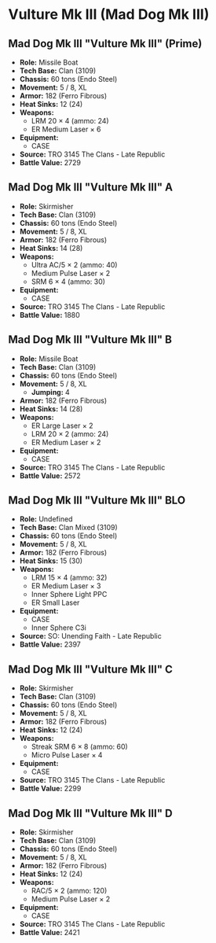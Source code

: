 # Vulture Mk III (Mad Dog Mk III)
## Mad Dog Mk III "Vulture Mk III" (Prime)
- **Role:** Missile Boat
- **Tech Base:** Clan (3109)
- **Chassis:** 60 tons (Endo Steel)
- **Movement:** 5 / 8, XL
- **Armor:** 182 (Ferro Fibrous)
- **Heat Sinks:** 12 (24)
- **Weapons:**
  - LRM 20 × 4 (ammo: 24)
  - ER Medium Laser × 6
- **Equipment:**
  - CASE
- **Source:** TRO 3145 The Clans - Late Republic
- **Battle Value:** 2729

## Mad Dog Mk III "Vulture Mk III" A
- **Role:** Skirmisher
- **Tech Base:** Clan (3109)
- **Chassis:** 60 tons (Endo Steel)
- **Movement:** 5 / 8, XL
- **Armor:** 182 (Ferro Fibrous)
- **Heat Sinks:** 14 (28)
- **Weapons:**
  - Ultra AC/5 × 2 (ammo: 40)
  - Medium Pulse Laser × 2
  - SRM 6 × 4 (ammo: 30)
- **Equipment:**
  - CASE
- **Source:** TRO 3145 The Clans - Late Republic
- **Battle Value:** 1880

## Mad Dog Mk III "Vulture Mk III" B
- **Role:** Missile Boat
- **Tech Base:** Clan (3109)
- **Chassis:** 60 tons (Endo Steel)
- **Movement:** 5 / 8, XL
  - **Jumping:** 4
- **Armor:** 182 (Ferro Fibrous)
- **Heat Sinks:** 14 (28)
- **Weapons:**
  - ER Large Laser × 2
  - LRM 20 × 2 (ammo: 24)
  - ER Medium Laser × 2
- **Equipment:**
  - CASE
- **Source:** TRO 3145 The Clans - Late Republic
- **Battle Value:** 2572

## Mad Dog Mk III "Vulture Mk III" BLO
- **Role:** Undefined
- **Tech Base:** Clan Mixed (3109)
- **Chassis:** 60 tons (Endo Steel)
- **Movement:** 5 / 8, XL
- **Armor:** 182 (Ferro Fibrous)
- **Heat Sinks:** 15 (30)
- **Weapons:**
  - LRM 15 × 4 (ammo: 32)
  - ER Medium Laser × 3
  - Inner Sphere Light PPC
  - ER Small Laser
- **Equipment:**
  - CASE
  - Inner Sphere C3i
- **Source:** SO: Unending Faith - Late Republic
- **Battle Value:** 2397

## Mad Dog Mk III "Vulture Mk III" C
- **Role:** Skirmisher
- **Tech Base:** Clan (3109)
- **Chassis:** 60 tons (Endo Steel)
- **Movement:** 5 / 8, XL
- **Armor:** 182 (Ferro Fibrous)
- **Heat Sinks:** 12 (24)
- **Weapons:**
  - Streak SRM 6 × 8 (ammo: 60)
  - Micro Pulse Laser × 4
- **Equipment:**
  - CASE
- **Source:** TRO 3145 The Clans - Late Republic
- **Battle Value:** 2299

## Mad Dog Mk III "Vulture Mk III" D
- **Role:** Skirmisher
- **Tech Base:** Clan (3109)
- **Chassis:** 60 tons (Endo Steel)
- **Movement:** 5 / 8, XL
- **Armor:** 182 (Ferro Fibrous)
- **Heat Sinks:** 12 (24)
- **Weapons:**
  - RAC/5 × 2 (ammo: 120)
  - Medium Pulse Laser × 2
- **Equipment:**
  - CASE
- **Source:** TRO 3145 The Clans - Late Republic
- **Battle Value:** 2421

